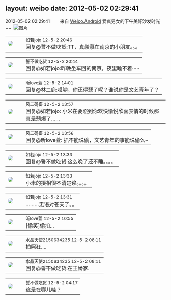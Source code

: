 layout: weibo
date: 2012-05-02 02:29:41
---
<meta name="referrer" content="no-referrer" />

2012-05-02 02:29:41  &nbsp;&nbsp;&nbsp;&nbsp;&nbsp;&nbsp; 来自 <a href="http://app.weibo.com/t/feed/l4RWD" rel="nofollow">Weico.Android</a>
爱疯男女的下午美好沙发时光~~ ​​​
![图片](https://ww2.sinaimg.cn/large/6d2a6003jw1dsjdtgpcg5j.jpg)

<table style="width: 100%;">
  <tr>
    <td style="width: 40px;"><img style="border-radius:50%" src="https://tva2.sinaimg.cn/crop.0.0.180.180.50/6c91b153jw1e8qgp5bmzyj2050050aa8.jpg?KID=imgbed,tva&Expires=1624465773&ssig=lDUYiBZA6K"></td>
    <td colspan="2"><small>如若jojo 12-5-2 20:46</small><br/>回复@誓不做吃货:TT，真羡慕在南京的小朋友。。。</td>
  </tr>
</table>

<table style="width: 100%;">
  <tr>
    <td style="width: 40px;"><img style="border-radius:50%" src="https://tva1.sinaimg.cn/crop.0.0.640.640.50/86f7338fjw8edkav0whx0j20hs0hswfv.jpg?KID=imgbed,tva&Expires=1624465773&ssig=HH7c6Xjtjq"></td>
    <td colspan="2"><small>誓不做吃货 12-5-2 20:44</small><br/>回复@如若jojo:昨晚坐车回的南京，夜里睡不着·····</td>
  </tr>
</table>

<table style="width: 100%;">
  <tr>
    <td style="width: 40px;"><img style="border-radius:50%" src="https://tva3.sinaimg.cn/crop.0.0.180.180.50/6958d0e3jw1e8qgp5bmzyj2050050aa8.jpg?KID=imgbed,tva&Expires=1624465773&ssig=Jb6FV0hlMX"></td>
    <td colspan="2"><small>昕love萱 12-5-2 14:01</small><br/>回复@林二鹿:哎哟，你还得瑟了呢？谁说你是文艺青年了？</td>
  </tr>
</table>

<table style="width: 100%;">
  <tr>
    <td style="width: 40px;"><img style="border-radius:50%" src="https://tva3.sinaimg.cn/crop.0.0.639.639.50/6d2a6003jw8f3idy69w2gj20hs0hrt9g.jpg?KID=imgbed,tva&Expires=1624465773&ssig=CxhPk7lmQx"></td>
    <td colspan="2"><small>风二码畜 12-5-2 13:57</small><br/>回复@如若jojo: 小米在要照到你欢快愉悦欣喜表情的时候那真是弱爆了……</td>
  </tr>
</table>

<table style="width: 100%;">
  <tr>
    <td style="width: 40px;"><img style="border-radius:50%" src="https://tva3.sinaimg.cn/crop.0.0.639.639.50/6d2a6003jw8f3idy69w2gj20hs0hrt9g.jpg?KID=imgbed,tva&Expires=1624465773&ssig=CxhPk7lmQx"></td>
    <td colspan="2"><small>风二码畜 12-5-2 13:56</small><br/>回复@昕love萱: 抓不能说偷，文艺青年的事能说偷么~</td>
  </tr>
</table>

<table style="width: 100%;">
  <tr>
    <td style="width: 40px;"><img style="border-radius:50%" src="https://tva2.sinaimg.cn/crop.0.0.180.180.50/6c91b153jw1e8qgp5bmzyj2050050aa8.jpg?KID=imgbed,tva&Expires=1624465773&ssig=lDUYiBZA6K"></td>
    <td colspan="2"><small>如若jojo 12-5-2 13:33</small><br/>回复@誓不做吃货:这么晚了还不睡。。。。</td>
  </tr>
</table>

<table style="width: 100%;">
  <tr>
    <td style="width: 40px;"><img style="border-radius:50%" src="https://tva2.sinaimg.cn/crop.0.0.180.180.50/6c91b153jw1e8qgp5bmzyj2050050aa8.jpg?KID=imgbed,tva&Expires=1624465773&ssig=lDUYiBZA6K"></td>
    <td colspan="2"><small>如若jojo 12-5-2 13:33</small><br/>小米的摄相很不清楚诶。。。。</td>
  </tr>
</table>

<table style="width: 100%;">
  <tr>
    <td style="width: 40px;"><img style="border-radius:50%" src="https://tva2.sinaimg.cn/crop.0.0.180.180.50/6c91b153jw1e8qgp5bmzyj2050050aa8.jpg?KID=imgbed,tva&Expires=1624465773&ssig=lDUYiBZA6K"></td>
    <td colspan="2"><small>如若jojo 12-5-2 13:31</small><br/>………无语对苍天了。。</td>
  </tr>
</table>

<table style="width: 100%;">
  <tr>
    <td style="width: 40px;"><img style="border-radius:50%" src="https://tva3.sinaimg.cn/crop.0.0.180.180.50/6958d0e3jw1e8qgp5bmzyj2050050aa8.jpg?KID=imgbed,tva&Expires=1624465773&ssig=Jb6FV0hlMX"></td>
    <td colspan="2"><small>昕love萱 12-5-2 10:55</small><br/>[偷笑]偷拍...</td>
  </tr>
</table>

<table style="width: 100%;">
  <tr>
    <td style="width: 40px;"><img style="border-radius:50%" src="https://tva1.sinaimg.cn/crop.0.0.80.80.50/803012fbjw8f6z12p78p3j2028028q2p.jpg?KID=imgbed,tva&Expires=1624465773&ssig=uiaJGIJVs5"></td>
    <td colspan="2"><small>水晶天使2150634235 12-5-2 08:11</small><br/>拍照狂....</td>
  </tr>
</table>

<table style="width: 100%;">
  <tr>
    <td style="width: 40px;"><img style="border-radius:50%" src="https://tva1.sinaimg.cn/crop.0.0.80.80.50/803012fbjw8f6z12p78p3j2028028q2p.jpg?KID=imgbed,tva&Expires=1624465773&ssig=uiaJGIJVs5"></td>
    <td colspan="2"><small>水晶天使2150634235 12-5-2 08:11</small><br/>回复@誓不做吃货:在王娇家.</td>
  </tr>
</table>

<table style="width: 100%;">
  <tr>
    <td style="width: 40px;"><img style="border-radius:50%" src="https://tva1.sinaimg.cn/crop.0.0.640.640.50/86f7338fjw8edkav0whx0j20hs0hswfv.jpg?KID=imgbed,tva&Expires=1624465773&ssig=HH7c6Xjtjq"></td>
    <td colspan="2"><small>誓不做吃货 12-5-2 04:17</small><br/>这是在哪儿哇？</td>
  </tr>
</table>
